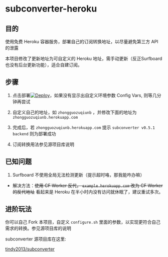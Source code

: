 # subconverter-heroku #

## 目的 ##
使用免费 Heroku 容器服务，部署自己的订阅转换地址，以尽量避免第三方 API 的泄露

本项目修改了更新地址为可自定义的 Heroku 地址，需手动更新（反正Surfboard也没有后台更新功能），适合自建订阅。
## 步骤 ##
1. 点击部署[![Deploy](https://www.herokucdn.com/deploy/button.png)](https://dashboard.heroku.com/new?template=https%3A%2F%2Fgithub.com%2Fsprindjack%2Fsubconverter-heroku)，如果没有显示出自定义环境参数 Config Vars, 则等几分钟再尝试

2. 自定义自己的地址，如 `zhongguozuqiunb` ，并修改下面的地址为 `zhongguozuqiunb.herokuapp.com`

3. 完成后，若 `zhongguozuqiunb.herokuapp.com` 提示 `subconverter v0.5.1 backend` 则为部署成功

4. 订阅转换用法参见源项目库说明

## 已知问题 ##
1. Surfboard 不使用全局无法检测更新（提示超时咯，那我能咋办嘛）
- 解决方法：~~使用 CF Worker 反代， `example.herokuapp.com` 改为 CF Worker 的反代地址~~
           看起来是 Heroku 在半小时内没有访问就休眠了，建议重试多次。

## 进阶玩法 ##
你可以自己 Fork 本项目，自定义 `configure.sh` 里面的参数，以实现更符合自己需求的转换。参见源项目库的说明

subconverter 源项目库在这里:

[tindy2013/subconverter](https://github.com/tindy2013/subconverter)
